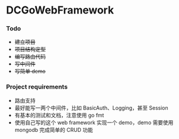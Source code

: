 # DCGoWebFramework

### Todo
+ ~~建立项目~~
+ ~~项目结构定型~~
+ ~~编写路由代码~~
+ ~~写中间件~~
+ ~~写简单 demo~~

### Project requirements

+ 路由支持
+ 最好能写一两个中间件，比如 BasicAuth、Logging，甚至 Session
+ 有基本的测试和文档，注意使用 go fmt
+ 使用自己写的这个 web framework 实现一个 demo，demo 需要使用 mongodb 完成简单的 CRUD 功能
